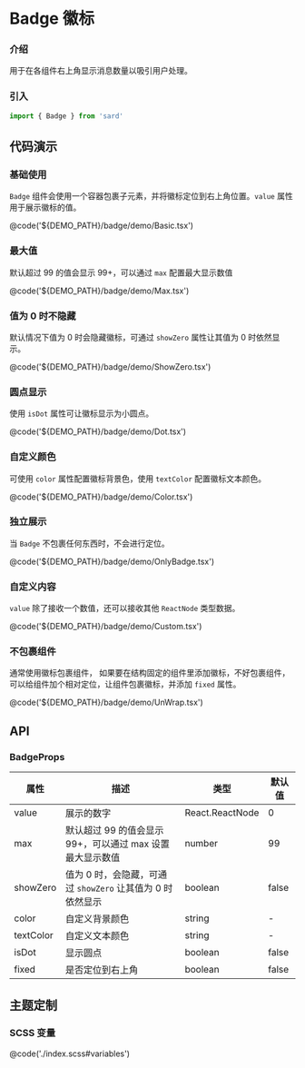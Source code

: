 # Badge 徽标

### 介绍

用于在各组件右上角显示消息数量以吸引用户处理。

### 引入

```ts
import { Badge } from 'sard'
```

## 代码演示

### 基础使用

`Badge` 组件会使用一个容器包裹子元素，并将徽标定位到右上角位置。`value` 属性用于展示徽标的值。

@code('${DEMO_PATH}/badge/demo/Basic.tsx')

### 最大值

默认超过 99 的值会显示 99+，可以通过 `max` 配置最大显示数值

@code('${DEMO_PATH}/badge/demo/Max.tsx')

### 值为 0 时不隐藏

默认情况下值为 0 时会隐藏徽标，可通过 `showZero` 属性让其值为 0 时依然显示。

@code('${DEMO_PATH}/badge/demo/ShowZero.tsx')

### 圆点显示

使用 `isDot` 属性可让徽标显示为小圆点。

@code('${DEMO_PATH}/badge/demo/Dot.tsx')

### 自定义颜色

可使用 `color` 属性配置徽标背景色，使用 `textColor` 配置徽标文本颜色。

@code('${DEMO_PATH}/badge/demo/Color.tsx')

### 独立展示

当 `Badge` 不包裹任何东西时，不会进行定位。

@code('${DEMO_PATH}/badge/demo/OnlyBadge.tsx')

### 自定义内容

`value` 除了接收一个数值，还可以接收其他 `ReactNode` 类型数据。

@code('${DEMO_PATH}/badge/demo/Custom.tsx')

### 不包裹组件

通常使用徽标包裹组件， 如果要在结构固定的组件里添加徽标，不好包裹组件，可以给组件加个相对定位，让组件包裹徽标，并添加 `fixed` 属性。

@code('${DEMO_PATH}/badge/demo/UnWrap.tsx')

## API

### BadgeProps

| 属性      | 描述                                                       | 类型            | 默认值 |
| --------- | ---------------------------------------------------------- | --------------- | ------ |
| value     | 展示的数字                                                 | React.ReactNode | 0      |
| max       | 默认超过 99 的值会显示 99+，可以通过 max 设置最大显示数值  | number          | 99     |
| showZero  | 值为 0 时，会隐藏，可通过 `showZero` 让其值为 0 时依然显示 | boolean         | false  |
| color     | 自定义背景颜色                                             | string          | -      |
| textColor | 自定义文本颜色                                             | string          | -      |
| isDot     | 显示圆点                                                   | boolean         | false  |
| fixed     | 是否定位到右上角                                           | boolean         | false  |

## 主题定制

### SCSS 变量

@code('./index.scss#variables')
